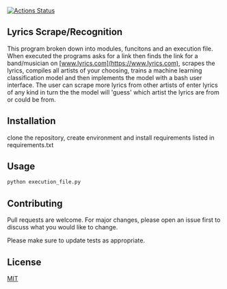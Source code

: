 [![Actions Status](https://github.com/SamuelAdamsMcGuire/lyric_scraper/workflows/pylint/badge.svg)](https://github.com/SamuelAdamsMcGuire/lyric_scraper/actions)

## Lyrics Scrape/Recognition

This program broken down into modules, funcitons and an execution file. When executed the programs asks for a link then finds the link for a band/musician on [www.lyrics.com](https://www.lyrics.com), scrapes the lyrics, compiles all artists of your choosing, trains a machine learning classification model and then implements the model with a bash user interface. The user can scrape more lyrics from other artists of enter lyrics of any kind in turn the  the model will 'guess' which artist the lyrics are from or could be from.  

## Installation

clone the repository, create environment and install requirements listed in requirements.txt

## Usage

```bash
python execution_file.py
```
## Contributing
Pull requests are welcome. For major changes, please open an issue first to discuss what you would like to change.

Please make sure to update tests as appropriate.

## License
[MIT](https://choosealicense.com/licenses/mit/)
